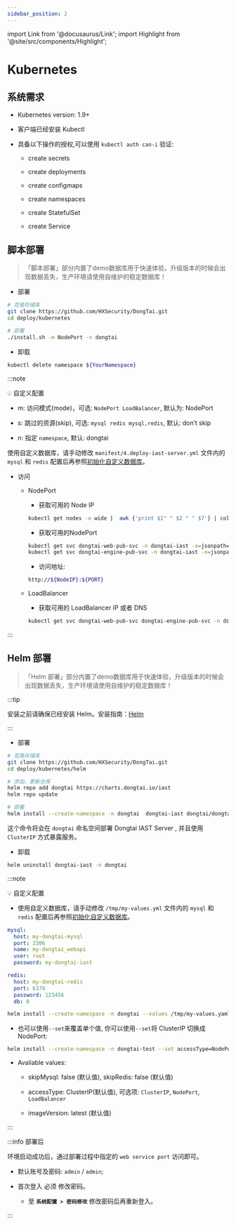 ```yaml
---
sidebar_position: 2
---
```


import Link from '@docusaurus/Link';
import Highlight from '@site/src/components/Highlight';

# Kubernetes
## 系统需求

* Kubernetes version: 1.9+

* 客户端已经安装 Kubectl

* 具备以下操作的授权,可以使用 `kubectl auth can-i` 验证:

    * create secrets

    * create deployments

    * create configmaps

    * create namespaces

    * create StatefulSet

    * create Service



## 脚本部署

> 「脚本部署」部分内置了demo数据库用于快速体验，升级版本的时候会出现数据丢失，生产环境请使用自维护的稳定数据库！

* 部署

```bash
# 克隆存储库
git clone https://github.com/HXSecurity/DongTai.git
cd deploy/kubernetes

# 部署
./install.sh -m NodePort -n dongtai
```

* 卸载

```bash
kubectl delete namespace ${YourNamespace}
```


:::note

💡 自定义配置

* m: 访问模式(mode)，可选: `NodePort LoadBalancer`, 默认为: NodePort

* s: 跳过的资源(skip), 可选: `mysql redis mysql,redis`, 默认: don’t skip

* n: 指定 `namespace`, 默认: dongtai


使用自定义数据库，请手动修改 `manifest/4.deploy-iast-server.yml` 文件内的 `mysql` 和 `redis` 配置后再参照[初始化自定义数据库](initial-sql-config)。


* 访问

	* NodePort

		* 获取可用的 Node IP

		```bash
		kubectl get nodes -o wide |  awk {'print $1" " $2 " " $7'} | column -t
		```

		* 获取可用的NodePort

		```bash
		kubectl get svc dongtai-web-pub-svc -n dongtai-iast -o=jsonpath='{.spec.ports[0].nodePort}'
		kubectl get svc dongtai-engine-pub-svc -n dongtai-iast -o=jsonpath='{.spec.ports[0].nodePort}')
		```

		* 访问地址:

		```bash
		http://${NodeIP}:${PORT}
		```

	* LoadBalancer

		* 获取可用的 LoadBalancer IP 或者 DNS

		```bash
		kubectl get svc dongtai-web-pub-svc dongtai-engine-pub-svc -n dongtai-iast
		```
:::


## Helm 部署
> 「Helm 部署」部分内置了demo数据库用于快速体验，升级版本的时候会出现数据丢失，生产环境请使用自维护的稳定数据库！

:::tip

安装之前请确保已经安装 Helm。安装指南：[Helm](https://helm.sh/docs/intro/install/)

:::

* 部署

```bash
# 克隆存储库
git clone https://github.com/HXSecurity/DongTai.git
cd deploy/kubernetes/helm

# 添加、更新仓库
helm repo add dongtai https://charts.dongtai.io/iast
helm repo update

# 部署
helm install --create-namespace -n dongtai  dongtai-iast dongtai/dongtai-iast
```
这个命令将会在 `dongtai` 命名空间部署 Dongtai IAST Server , 并且使用 `ClusterIP` 方式暴露服务。

* 卸载

```bash
helm uninstall dongtai-iast -n dongtai
```

:::note

💡 自定义配置


* 使用自定义数据库，请手动修改 `/tmp/my-values.yml` 文件内的 `mysql` 和 `redis` 配置后再参照[初始化自定义数据库](initial-sql-config)。

```yml title="/tmp/my-values.yml"
mysql:
  host: my-dongtai-mysql
  port: 3306
  name: my-dongtai_webapi
  user: root
  password: my-dongtai-iast

redis:
  host: my-dongtai-redis
  port: 6379
  password: 123456
  db: 0
```

```bash
helm install --create-namespace -n dongtai --values /tmp/my-values.yaml dongtai-iast dongtai/dongtai-iast
```

* 也可以使用<code>--set</code>来覆盖单个值, 你可以使用<code>--set</code>将 ClusterIP 切换成 NodePort:

```bash
helm install --create-namespace -n dongtai-test --set accessType=NodePort dongtai-iast dongtai/dongtai-iast
```

* Avaliable values:

	* skipMysql: false (默认值), skipRedis: false (默认值)

	* accessType: ClusterIP(默认值), 可选项: `ClusterIP`, `NodePort`, `LoadBalancer`

	* imageVersion: latest (默认值)

:::

:::info 部署后

环境启动成功后，通过部署过程中指定的 `web service port` 访问即可。

* 默认账号及密码: `admin` / `admin`;

* 首次登入 <Highlight color="#E3242B">必须</Highlight> 修改密码。

	* 至 **`系统配置 > 密码修改`** 修改密码后再重新登入。

:::
